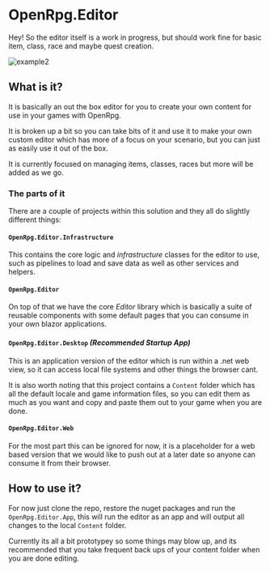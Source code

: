 # OpenRpg.Editor
Hey! So the editor itself is a work in progress, but should work fine for basic item, class, race and maybe quest creation.

![example2](https://i.imgur.com/ShxusWF.png)

## What is it?

It is basically an out the box editor for you to create your own content for use in your games with OpenRpg.

It is broken up a bit so you can take bits of it and use it to make your own custom editor which has more of a focus on your scenario, but you can just as easily use it out of the box.

It is currently focused on managing items, classes, races but more will be added as we go.

### The parts of it

There are a couple of projects within this solution and they all do slightly different things:

#### `OpenRpg.Editor.Infrastructure`

This contains the core logic and *infrastructure* classes for the editor to use, such as pipelines to load and save data as well as other services and helpers.

#### `OpenRpg.Editor`

On top of that we have the core *Editor* library which is basically a suite of reusable components with some default pages that you can consume in your own blazor applications.

#### `OpenRpg.Editor.Desktop` *(Recommended Startup App)*

This is an application version of the editor which is run within a .net web view, so it can access local file systems and other things the browser cant.

It is also worth noting that this project contains a `Content` folder which has all the default locale and game information files, so you can edit them as much as you want and copy and paste them out to your game when you are done.

#### `OpenRpg.Editor.Web`

For the most part this can be ignored for now, it is a placeholder for a web based version that we would like to push out at a later date so anyone can consume it from their browser.

## How to use it?

For now just clone the repo, restore the nuget packages and run the `OpenRpg.Editor.App`, this will run the editor as an app and will output all changes to the local `Content` folder.

Currently its all a bit prototypey so some things may blow up, and its recommended that you take frequent back ups of your content folder when you are done editing.
